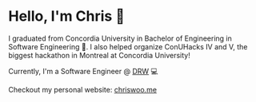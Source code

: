 # Hello, I'm Chris 👋

I graduated from Concordia University in Bachelor of Engineering in Software Engineering :school:. I also helped
organize ConUHacks IV and V, the biggest hackathon in Montreal at Concordia University!

Currently, I'm a Software Engineer @ [DRW](https://drw.com/) :computer: 

Checkout my personal website: [chriswoo.me](https://chriswoo.me/)

<!--
**chriskfwoo/chriskfwoo** is a ✨ _special_ ✨ repository because its `README.md` (this file) appears on your GitHub profile.
[![GitHub stats](https://github-readme-stats.vercel.app/api?username=chriskfwoo)](https://github.com/anuraghazra/github-readme-stats)
Here are some ideas to get you started:

- 🔭 I’m currently working on ...
- 🌱 I’m currently learning ...
- 👯 I’m looking to collaborate on ...
- 🤔 I’m looking for help with ...
- 💬 Ask me about ...
- 📫 How to reach me: ...
- 😄 Pronouns: ...
- ⚡ Fun fact: ...
-->

